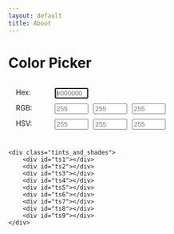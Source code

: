 ```yaml
---
layout: default
title: About
---
```

# Color Picker

<style>
    .colors-editor {
        display: grid;
        grid-template-columns: 1fr 1fr 1fr 1fr;
        grid-template-rows: auto auto auto auto;
        gap: 10px;
        width: 300px;
        padding: 15px;
    }
    .control {
        display: flex;
        flex-direction: column;
    }
    .control input {
        width: 100%;
        box-sizing: border-box;
    }
    .hex {
        grid-column: span 1;
    }
    .tints_and_shades {
        display: grid;
        grid-template-columns: 1fr 1fr 1fr 1fr 1fr 1fr 1fr 1fr 1fr;
        grid-template-rows: auto auto auto auto auto auto auto auto auto;
        gap: 10px;
        width: 250px;
        padding: 5px;
    }
    .tints_and_shades div {
        display: flex;
        flex-direction: column;
        padding: 20px;
    }

</style>

<div class="colors-page">
    <div class="colors-editor" id="colors-editor">
        <div class="control">Hex:</div>
        <div class="control hex">
            <input maxlength="7" id="hex" autofocus placeholder="#000000" pattern="#?[0-9A-Fa-f]{1,6}">
        </div>
        <div></div>
        <div></div>
        <div class="control">RGB:</div>
        <div class="control">
            <input maxlength="3" id="rgb_r" placeholder="255" pattern="\d{1,3}">
        </div>
        <div class="control">
            <input maxlength="3" id="rgb_g" placeholder="255" pattern="\d{1,3}">
        </div>
        <div class="control">
            <input maxlength="3" id="rgb_b" placeholder="255" pattern="\d{1,3}">
        </div>
        <div class="control">HSV:</div>
        <div class="control">
            <input maxlength="3" id="hsv_h" placeholder="255" pattern="\d{1,3}">
        </div>
        <div class="control">
            <input maxlength="3" id="hsv_s" placeholder="255" pattern="\d{1,3}">
        </div>
        <div class="control">
            <input maxlength="3" id="hsv_v" placeholder="255" pattern="\d{1,3}">
        </div>
    </div>

    <div class="tints_and_shades">
        <div id="ts1"></div>
        <div id="ts2"></div>
        <div id="ts3"></div>
        <div id="ts4"></div>
        <div id="ts5"></div>
        <div id="ts6"></div>
        <div id="ts7"></div>
        <div id="ts8"></div>
        <div id="ts9"></div>
    </div>
</div>

<script language="javascript">
    (function() {
        const log = document.getElementById('output');
        
        let _controls = {}
        const control_ids = ['rgb_r', 'rgb_g', 'rgb_b', 'hex', 'hsv_h', 'hsv_s', 'hsv_v'];
        control_ids.forEach((id) => {
            registerControl(id)
        });

        function registerControl(id) {
            const control = document.getElementById(id);
            _controls[id] = control;
            control.addEventListener('keyup', keyListener);
        }

        function keyListener(e) {
            const id = e.srcElement.id;

            switch(id) {
                case 'rgb_r':
                case 'rgb_g':
                case 'rgb_b':
                    rgb_change(_controls['rgb_r'].value, _controls['rgb_g'].value, _controls['rgb_b'].value);
                    break;
            }

        }

        function rgb_change(r, g, b) {
            r = !r ? 0 : Math.max(0, Math.min(255, r));
            g = !g ? 0 : Math.max(0, Math.min(255, g));
            b = !b ? 0 : Math.max(0, Math.min(255, b));
            
            const hex = rgb2hex(r, g, b);
            const editor = document.getElementById('colors-editor');
            editor.style.backgroundColor = hex;
            _controls['hex'].value = hex;
            document.getElementById('ts1').style.backgroundColor = tintColor(r, g, b, 80);
            document.getElementById('ts2').style.backgroundColor = tintColor(r, g, b, 60);
            document.getElementById('ts3').style.backgroundColor = tintColor(r, g, b, 40);
            document.getElementById('ts4').style.backgroundColor = tintColor(r, g, b, 20);
            document.getElementById('ts5').style.backgroundColor = hex;
            document.getElementById('ts6').style.backgroundColor = shadeColor(r, g, b, 20);
            document.getElementById('ts7').style.backgroundColor = shadeColor(r, g, b, 40);
            document.getElementById('ts8').style.backgroundColor = shadeColor(r, g, b, 60);
            document.getElementById('ts9').style.backgroundColor = shadeColor(r, g, b, 80);
        }

        function rgb2hex(r, g, b) {
            const hex = '#' + [r, g, b]
                .map(v => v.toString(16).padStart(2, '0'))
                .join('');
            return hex.toUpperCase();
        }

        function hex2rgb(hex) {
            hex = hex.replace(/^#/, '');
            if(hex.length === 3) {
                hex = hex.split('').map(c = c + c).join('');
            }
            const bigint = parseInt(hey, 16);
            return {
                r: (bigint >> 16) & 255,
                g: (bigint >> 8) & 255,
                b: bigint & 255
            };
        }

        function hsv2rgb(h, s, v) {
            h = !h ? 0 : h;
            s = !s ? 0 : s / 100;
            v = !v ? 0 : v / 100;
        }

        function tintColor(r, g, b, pct) {
            const p = pct / 100;
            return rgb2hex(
                r + (255 - r) * p,
                g + (255 - g) * p,
                b + (255 - b) * p
            );
        }

        function shadeColor(r, g, b, pct) {
            const p = pct / 100;
            return rgb2hex(
                r * (1 - p),
                g * (1 - p),
                b * (1 - p)
            );
        }
    })();
</script>